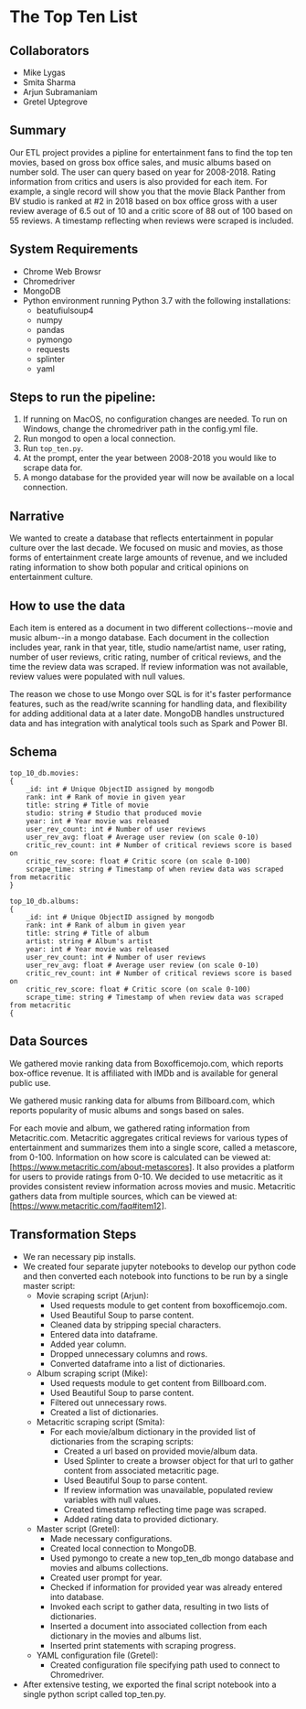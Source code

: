 # The Top Ten List

## Collaborators

* Mike Lygas
* Smita Sharma
* Arjun Subramaniam
* Gretel Uptegrove

## Summary 

Our ETL project provides a pipline for entertainment fans to find the top ten movies, based on gross box office sales, and music albums based on number sold. The user can query based on year for 2008-2018. Rating information from critics and users is also provided for each item. For example, a single record will show you that the movie Black Panther from BV studio is ranked at #2 in 2018 based on box office gross with a user review average of 6.5 out of 10 and a critic score of 88 out of 100 based on 55 reviews. A timestamp reflecting when reviews were scraped is included.

## System Requirements
* Chrome Web Browsr
* Chromedriver
* MongoDB
* Python environment running Python 3.7 with the following installations:
    * beatufiulsoup4
    * numpy
    * pandas
    * pymongo
    * requests
    * splinter
    * yaml

## Steps to run the pipeline:

1. If running on MacOS, no configuration changes are needed. To run on Windows, change the chromedriver path in the config.yml file.
2. Run mongod to open a local connection.
3. Run `top_ten.py`.
4. At the prompt, enter the year between 2008-2018 you would like to scrape data for.
5. A mongo database for the provided year will now be available on a local connection. 

## Narrative

We wanted to create a database that reflects entertainment in popular culture over the last decade. We focused on music and movies, as those forms of entertainment create large amounts of revenue, and we included rating information to show both popular and critical opinions on entertainment culture.

## How to use the data

Each item is entered as a document in two different collections--movie and music album--in a mongo database. Each document in the collection includes year, rank in that year, title, studio name/artist name, user rating, number of user reviews, critic rating, number of critical reviews, and the time the review data was scraped. If review information was not available, review values were populated with null values.

The reason we chose to use Mongo over SQL is for it's faster performance features, such as the read/write scanning for handling data, and flexibility for adding additional data at a later date. MongoDB handles unstructured data and has integration with analytical tools such as Spark and Power BI.

## Schema

```
top_10_db.movies:
{
	_id: int # Unique ObjectID assigned by mongodb
    rank: int # Rank of movie in given year
    title: string # Title of movie
	studio: string # Studio that produced movie
    year: int # Year movie was released
    user_rev_count: int # Number of user reviews
	user_rev_avg: float # Average user review (on scale 0-10)
    critic_rev_count: int # Number of critical reviews score is based on
    critic_rev_score: float # Critic score (on scale 0-100)
    scrape_time: string # Timestamp of when review data was scraped from metacritic
}

top_10_db.albums:
{
	_id: int # Unique ObjectID assigned by mongodb
    rank: int # Rank of album in given year
    title: string # Title of album
    artist: string # Album's artist
	year: int # Year movie was released
    user_rev_count: int # Number of user reviews
	user_rev_avg: float # Average user review (on scale 0-10)
    critic_rev_count: int # Number of critical reviews score is based on
    critic_rev_score: float # Critic score (on scale 0-100)
    scrape_time: string # Timestamp of when review data was scraped from metacritic
{
```

## Data Sources

We gathered movie ranking data from Boxofficemojo.com, which reports box-office revenue. It is affiliated with IMDb and is available for general public use.
 
We gathered music ranking data for albums from Billboard.com, which reports popularity of music albums and songs based on sales.

For each movie and album, we gathered rating information from Metacritic.com. Metacritic aggregates critical reviews for various types of entertainment and summarizes them into a single score, called a metascore, from 0-100. Information on how score is calculated can be viewed at: [https://www.metacritic.com/about-metascores]. It also provides a platform for users to provide ratings from 0-10. We decided to use metacritic as it provides consistent review information across movies and music. Metacritic gathers data from multiple sources, which can be viewed at: [https://www.metacritic.com/faq#item12].

## Transformation Steps

* We ran necessary pip installs.
* We created four separate jupyter notebooks to develop our python code and then converted each notebook into functions to be run by a single master script:
    * Movie scraping script (Arjun):
        * Used requests module to get content from boxofficemojo.com.
        * Used Beautiful Soup to parse content.
        * Cleaned data by stripping special characters.
        * Entered data into dataframe.
        * Added year column.
        * Dropped unnecessary columns and rows.
        * Converted dataframe into a list of dictionaries.
    * Album scraping script (Mike):
	    * Used requests module to get content from Billboard.com.
        * Used Beautiful Soup to parse content.
        * Filtered out unnecessary rows. 
        * Created a list of dictionaries.
    * Metacritic scraping script (Smita):
        * For each movie/album dictionary in the provided list of dictionaries from the scraping scripts:
            * Created a url based on provided movie/album data.
            * Used Splinter to create a browser object for that url to gather content from associated metacritic page.
            * Used Beautiful Soup to parse content.
            * If review information was unavailable, populated review variables with null values.
            * Created timestamp reflecting time page was scraped.
            * Added rating data to provided dictionary.
    * Master script (Gretel):
        * Made necessary configurations.
        * Created local connection to MongoDB.
        * Used pymongo to create a new top_ten_db mongo database and movies and albums collections.
        * Created user prompt for year.
        * Checked if information for provided year was already entered into database.
        * Invoked each script to gather data, resulting in two lists of dictionaries.
        * Inserted a document into associated collection from each dictionary in the movies and albums list.
        * Inserted print statements with scraping progress.
    * YAML configuration file (Gretel):
        * Created configuration file specifying path used to connect to Chromedriver.
* After extensive testing, we exported the final script notebook into a single python script called top_ten.py.